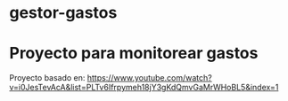 # gestor-gastos
# Proyecto para monitorear gastos

Proyecto basado en: https://www.youtube.com/watch?v=i0JesTevAcA&list=PLTv6Ifrpymeh18jY3gKdQmvGaMrWHoBL5&index=1
